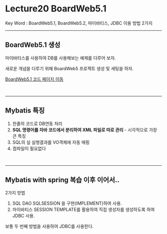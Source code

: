 # Lecture20 BoardWeb5.1

Key Word : BoardWeb5.1, BoardWeb5.2, 마이바티스, JDBC 이용 방법 2가지         

<hr/>

## BoardWeb5.1 생성

 마이바티스를 사용하여 DB를 사용해보는 예제를 다루어 보자.   
 
 새로운 개념을 다루기 위해 BoardWeb5 프로젝트 생성 및 세팅을 하자.    

   
 [BoardWeb5.1 코드 페이지 이동](https://github.com/Moveuk/2021_Spring/tree/main/0923_Lecture20/BoardWeb5.1)
 

<br><hr>

## Mybatis 특징

 1. 한줄의 코드로 DB연동 처리
 2. **SQL 명령어를 자바 코드에서 분리하여 XML 파일로 따로 관리** - 시각적으로 가장 큰 특징
 3. SQL의 실 실행결과를 VO객체에 자동 매핑
 4. 컴파일이 필요없다

<br><hr>

## Mybatis with spring 복습 이후 이어서..

2가지 방법
1. SQL DAO SQLSESSION 을 구현(IMPLEMENT)하여 사용.
2. 마이바티스 SESSION TEMPLATE를 활용하여 직접 생성자를 생성하도록 하여 JDBC 사용.

보통 두 번째 방법을 사용하여 JDBC를 사용한다.































